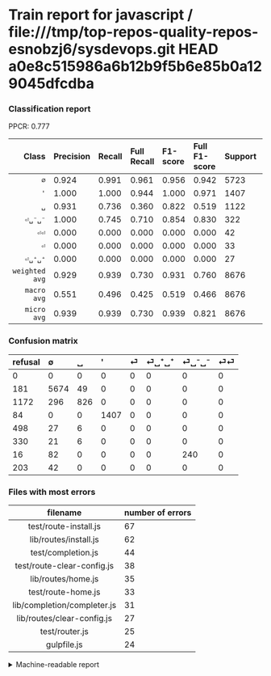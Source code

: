 # Train report for javascript / file:///tmp/top-repos-quality-repos-esnobzj6/sysdevops.git HEAD a0e8c515986a6b12b9f5b6e85b0a129045dfcdba

### Classification report

PPCR: 0.777

| Class | Precision | Recall | Full Recall | F1-score | Full F1-score | Support | Full Support | PPCR |
|------:|:----------|:-------|:------------|:---------|:---------|:--------|:-------------|:-----|
| `∅` | 0.924| 0.991| 0.961| 0.956| 0.942| 5723| 5904| 0.969 |
| `'` | 1.000| 1.000| 0.944| 1.000| 0.971| 1407| 1491| 0.944 |
| `␣` | 0.931| 0.736| 0.360| 0.822| 0.519| 1122| 2294| 0.489 |
| `⏎␣⁻␣⁻` | 1.000| 0.745| 0.710| 0.854| 0.830| 322| 338| 0.953 |
| `⏎⏎` | 0.000| 0.000| 0.000| 0.000| 0.000| 42| 245| 0.171 |
| `⏎` | 0.000| 0.000| 0.000| 0.000| 0.000| 33| 531| 0.062 |
| `⏎␣⁺␣⁺` | 0.000| 0.000| 0.000| 0.000| 0.000| 27| 357| 0.076 |
| `weighted avg` | 0.929| 0.939| 0.730| 0.931| 0.760| 8676| 11160| 0.777 |
| `macro avg` | 0.551| 0.496| 0.425| 0.519| 0.466| 8676| 11160| 0.777 |
| `micro avg` | 0.939| 0.939| 0.730| 0.939| 0.821| 8676| 11160| 0.777 |

### Confusion matrix

|refusal|  ∅| ␣| '| ⏎| ⏎␣⁺␣⁺| ⏎␣⁻␣⁻| ⏎⏎| 
|:---|:---|:---|:---|:---|:---|:---|:---|
|0 |0 |0 |0 |0 |0 |0 |0 |
|181 |5674 |49 |0 |0 |0 |0 |0 |
|1172 |296 |826 |0 |0 |0 |0 |0 |
|84 |0 |0 |1407 |0 |0 |0 |0 |
|498 |27 |6 |0 |0 |0 |0 |0 |
|330 |21 |6 |0 |0 |0 |0 |0 |
|16 |82 |0 |0 |0 |0 |240 |0 |
|203 |42 |0 |0 |0 |0 |0 |0 |

### Files with most errors

| filename | number of errors|
|:----:|:-----|
| test/route-install.js | 67 |
| lib/routes/install.js | 62 |
| test/completion.js | 44 |
| test/route-clear-config.js | 38 |
| lib/routes/home.js | 35 |
| test/route-home.js | 33 |
| lib/completion/completer.js | 31 |
| lib/routes/clear-config.js | 27 |
| test/router.js | 25 |
| gulpfile.js | 24 |

<details>
    <summary>Machine-readable report</summary>
```json
{
  "cl_report": {"\u0027": {"f1-score": 1.0, "precision": 1.0, "recall": 1.0, "support": 1407}, "macro avg": {"f1-score": 0.5189740918070573, "precision": 0.5507188832462871, "recall": 0.4961378650163101, "support": 8676}, "micro avg": {"f1-score": 0.9390272014753342, "precision": 0.9390272014753342, "recall": 0.9390272014753342, "support": 8676}, "weighted avg": {"f1-score": 0.9311049629280326, "precision": 0.9290877352176894, "recall": 0.9390272014753342, "support": 8676}, "\u2205": {"f1-score": 0.9564264643910662, "precision": 0.9238033213936828, "recall": 0.9914380569631313, "support": 5723}, "\u23ce": {"f1-score": 0.0, "precision": 0.0, "recall": 0.0, "support": 33}, "\u23ce\u23ce": {"f1-score": 0.0, "precision": 0.0, "recall": 0.0, "support": 42}, "\u23ce\u2423\u207a\u2423\u207a": {"f1-score": 0.0, "precision": 0.0, "recall": 0.0, "support": 27}, "\u23ce\u2423\u207b\u2423\u207b": {"f1-score": 0.8540925266903914, "precision": 1.0, "recall": 0.7453416149068323, "support": 322}, "\u2423": {"f1-score": 0.8222996515679443, "precision": 0.9312288613303269, "recall": 0.7361853832442068, "support": 1122}},
  "cl_report_full": {"\u0027": {"f1-score": 0.9710144927536231, "precision": 1.0, "recall": 0.9436619718309859, "support": 1491}, "macro avg": {"f1-score": 0.46612190239241735, "precision": 0.5507188832462871, "recall": 0.424976321575535, "support": 11160}, "micro avg": {"f1-score": 0.8214357733413995, "precision": 0.9390272014753342, "recall": 0.7300179211469534, "support": 11160}, "weighted avg": {"f1-score": 0.760010860091311, "precision": 0.8440299119534115, "recall": 0.7300179211469534, "support": 11160}, "\u2205": {"f1-score": 0.9420554540926449, "precision": 0.9238033213936828, "recall": 0.9610433604336044, "support": 5904}, "\u23ce": {"f1-score": 0.0, "precision": 0.0, "recall": 0.0, "support": 531}, "\u23ce\u23ce": {"f1-score": 0.0, "precision": 0.0, "recall": 0.0, "support": 245}, "\u23ce\u2423\u207a\u2423\u207a": {"f1-score": 0.0, "precision": 0.0, "recall": 0.0, "support": 357}, "\u23ce\u2423\u207b\u2423\u207b": {"f1-score": 0.8304498269896193, "precision": 1.0, "recall": 0.7100591715976331, "support": 338}, "\u2423": {"f1-score": 0.5193335429110342, "precision": 0.9312288613303269, "recall": 0.36006974716652135, "support": 2294}},
  "ppcr": 0.7774193548387097
}
```
</details>
